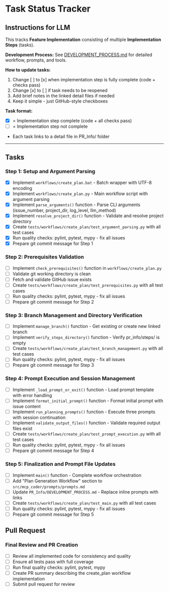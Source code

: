 # Task Status Tracker

## Instructions for LLM

This tracks **Feature Implementation** consisting of multiple **Implementation Steps** (tasks).

**Development Process:** See [DEVELOPMENT_PROCESS.md](./DEVELOPMENT_PROCESS.md) for detailed workflow, prompts, and tools.

**How to update tasks:**
1. Change [ ] to [x] when implementation step is fully complete (code + checks pass)
2. Change [x] to [ ] if task needs to be reopened
3. Add brief notes in the linked detail files if needed
4. Keep it simple - just GitHub-style checkboxes

**Task format:**
- [x] = Implementation step complete (code + all checks pass)
- [ ] = Implementation step not complete
- Each task links to a detail file in PR_Info/ folder

---

## Tasks

### Step 1: Setup and Argument Parsing
- [x] Implement `workflows/create_plan.bat` - Batch wrapper with UTF-8 encoding
- [x] Implement `workflows/create_plan.py` - Main workflow script with argument parsing
- [x] Implement `parse_arguments()` function - Parse CLI arguments (issue_number, project_dir, log_level, llm_method)
- [x] Implement `resolve_project_dir()` function - Validate and resolve project directory
- [x] Create `tests/workflows/create_plan/test_argument_parsing.py` with all test cases
- [x] Run quality checks: pylint, pytest, mypy - fix all issues
- [x] Prepare git commit message for Step 1

### Step 2: Prerequisites Validation
- [ ] Implement `check_prerequisites()` function in `workflows/create_plan.py`
- [ ] Validate git working directory is clean
- [ ] Fetch and validate GitHub issue exists
- [ ] Create `tests/workflows/create_plan/test_prerequisites.py` with all test cases
- [ ] Run quality checks: pylint, pytest, mypy - fix all issues
- [ ] Prepare git commit message for Step 2

### Step 3: Branch Management and Directory Verification
- [ ] Implement `manage_branch()` function - Get existing or create new linked branch
- [ ] Implement `verify_steps_directory()` function - Verify pr_info/steps/ is empty
- [ ] Create `tests/workflows/create_plan/test_branch_management.py` with all test cases
- [ ] Run quality checks: pylint, pytest, mypy - fix all issues
- [ ] Prepare git commit message for Step 3

### Step 4: Prompt Execution and Session Management
- [ ] Implement `_load_prompt_or_exit()` function - Load prompt template with error handling
- [ ] Implement `format_initial_prompt()` function - Format initial prompt with issue content
- [ ] Implement `run_planning_prompts()` function - Execute three prompts with session continuation
- [ ] Implement `validate_output_files()` function - Validate required output files exist
- [ ] Create `tests/workflows/create_plan/test_prompt_execution.py` with all test cases
- [ ] Run quality checks: pylint, pytest, mypy - fix all issues
- [ ] Prepare git commit message for Step 4

### Step 5: Finalization and Prompt File Updates
- [ ] Implement `main()` function - Complete workflow orchestration
- [ ] Add "Plan Generation Workflow" section to `src/mcp_coder/prompts/prompts.md`
- [ ] Update `PR_Info/DEVELOPMENT_PROCESS.md` - Replace inline prompts with links
- [ ] Create `tests/workflows/create_plan/test_main.py` with all test cases
- [ ] Run quality checks: pylint, pytest, mypy - fix all issues
- [ ] Prepare git commit message for Step 5

## Pull Request

### Final Review and PR Creation
- [ ] Review all implemented code for consistency and quality
- [ ] Ensure all tests pass with full coverage
- [ ] Run final quality checks: pylint, pytest, mypy
- [ ] Create PR summary describing the create_plan workflow implementation
- [ ] Submit pull request for review
